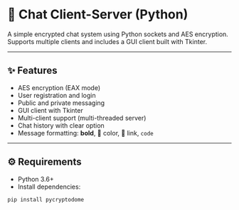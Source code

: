 # 🔐 Chat Client-Server (Python)

A simple encrypted chat system using Python sockets and AES encryption. Supports multiple clients and includes a GUI client built with Tkinter.

---

## ✨ Features

- AES encryption (EAX mode)
- User registration and login
- Public and private messaging
- GUI client with Tkinter
- Multi-client support (multi-threaded server)
- Chat history with clear option
- Message formatting: **bold**, 🎨 color, 🔗 link, `code`

---

## ⚙️ Requirements

- Python 3.6+
- Install dependencies:

```bash
pip install pycryptodome
